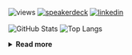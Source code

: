 ![views](https://komarev.com/ghpvc/?username=chck&color=blueviolet)
[![speakerdeck](https://img.shields.io/badge/Speaker_Deck-chck-8a2be2?style=flat-square&logo=speaker-deck)](https://speakerdeck.com/chck)
[![linkedin](https://img.shields.io/badge/LinkedIn-chck-8a2be2?style=flat-square&logo=linkedin)](https://www.linkedin.com/in/chck/)

<p align="left"> 
  <img alt="GitHub Stats" align="center" height="150" src="https://github-readme-stats-nine-umber-51.vercel.app/api?username=chck&count_private=true&show_icons=true&hide_title=true&theme=buefy" />
  <img alt="Top Langs" align="center" height="150" src="https://github-readme-stats-nine-umber-51.vercel.app/api/top-langs/?username=chck&layout=compact&count_private=true&show_icons=true&hide_title=true&theme=buefy" />
</p>

<details>
  <summary><b>Read more</b></summary>
  <br>

  <!--START_SECTION:waka-->
**🐱 My GitHub Data** 

> 📦 125.7 kB Used in GitHub's Storage 
 > 
> 💼 Opted to Hire
 > 
> 📜 133 Public Repositories 
 > 
> 🔑 24 Private Repositories 
 > 
**I'm a Night 🦉** 

```text
🌞 Morning                1344 commits        ████░░░░░░░░░░░░░░░░░░░░░   17.61 % 
🌆 Daytime                2277 commits        ███████░░░░░░░░░░░░░░░░░░   29.83 % 
🌃 Evening                2118 commits        ███████░░░░░░░░░░░░░░░░░░   27.75 % 
🌙 Night                  1894 commits        ██████░░░░░░░░░░░░░░░░░░░   24.81 % 
```
📅 **I'm Most Productive on Thursday** 

```text
Monday                   1436 commits        █████░░░░░░░░░░░░░░░░░░░░   18.81 % 
Tuesday                  1153 commits        ████░░░░░░░░░░░░░░░░░░░░░   15.11 % 
Wednesday                1377 commits        █████░░░░░░░░░░░░░░░░░░░░   18.04 % 
Thursday                 1636 commits        █████░░░░░░░░░░░░░░░░░░░░   21.43 % 
Friday                   826 commits         ███░░░░░░░░░░░░░░░░░░░░░░   10.82 % 
Saturday                 500 commits         ██░░░░░░░░░░░░░░░░░░░░░░░   06.55 % 
Sunday                   705 commits         ██░░░░░░░░░░░░░░░░░░░░░░░   09.24 % 
```


📊 **This Week I Spent My Time On** 

```text
💬 Programming Languages: 
Terraform                54 mins             █████████░░░░░░░░░░░░░░░░   35.24 % 
TOML                     30 mins             █████░░░░░░░░░░░░░░░░░░░░   19.76 % 
YAML                     27 mins             █████░░░░░░░░░░░░░░░░░░░░   18.11 % 
terraform                16 mins             ███░░░░░░░░░░░░░░░░░░░░░░   10.65 % 
Git                      12 mins             ██░░░░░░░░░░░░░░░░░░░░░░░   07.98 % 

🔥 Editors: 
PyCharm                  1 hr 51 mins        ██████████████████░░░░░░░   72.70 % 
Zed                      27 mins             ████░░░░░░░░░░░░░░░░░░░░░   17.84 % 
Neovim                   14 mins             ██░░░░░░░░░░░░░░░░░░░░░░░   09.47 % 
```

**I Mostly Code in Python** 

```text
Python                   47 repos            █████████░░░░░░░░░░░░░░░░   34.31 % 
Jupyter Notebook         19 repos            ███░░░░░░░░░░░░░░░░░░░░░░   13.87 % 
Ruby                     11 repos            ██░░░░░░░░░░░░░░░░░░░░░░░   08.03 % 
Rust                     8 repos             █░░░░░░░░░░░░░░░░░░░░░░░░   05.84 % 
TypeScript               6 repos             █░░░░░░░░░░░░░░░░░░░░░░░░   04.38 % 
```



**Timeline**

![Lines of Code chart](https://raw.githubusercontent.com/chck/chck/main/assets/bar_graph.png)


 Last Updated on 2025-05-04 02:19 UTC
<!--END_SECTION:waka-->
</details>

